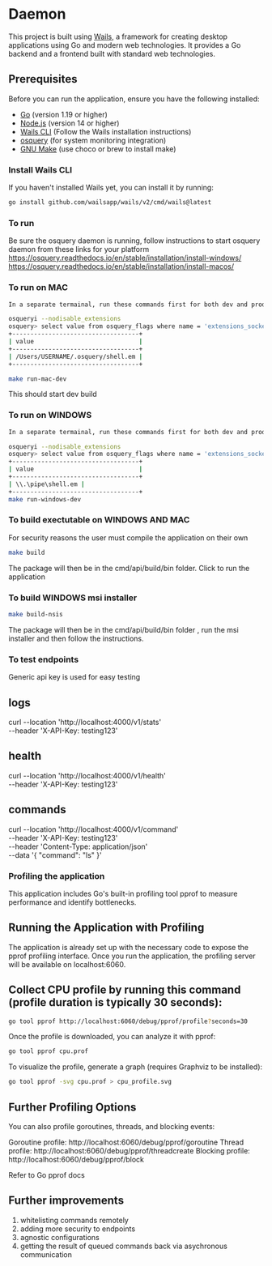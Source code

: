 # Daemon

This project is built using [Wails](https://wails.io/), a framework for creating desktop applications using Go and modern web technologies. It provides a Go backend and a frontend built with standard web technologies.

## Prerequisites

Before you can run the application, ensure you have the following installed:

- [Go](https://golang.org/dl/) (version 1.19 or higher)
- [Node.js](https://nodejs.org/) (version 14 or higher)
- [Wails CLI](https://wails.io/docs/gettingstarted/installation) (Follow the Wails installation instructions)
- [osquery](https://osquery.io/) (for system monitoring integration)
- [GNU Make](https://www.gnu.org/software/make/) (use choco or brew to install make)


### Install Wails CLI

If you haven't installed Wails yet, you can install it by running:

```bash
go install github.com/wailsapp/wails/v2/cmd/wails@latest
```

### To run 

Be sure the osquery daemon is running, follow instructions to start osquery daemon from these links for your platform
https://osquery.readthedocs.io/en/stable/installation/install-windows/
https://osquery.readthedocs.io/en/stable/installation/install-macos/

### To run on MAC

```bash
In a separate termainal, run these commands first for both dev and prod builds

osqueryi --nodisable_extensions
osquery> select value from osquery_flags where name = 'extensions_socket';
+-----------------------------------+
| value                             |
+-----------------------------------+
| /Users/USERNAME/.osquery/shell.em |
+-----------------------------------+

make run-mac-dev
```
This should start dev build

### To run on WINDOWS

```bash
In a separate termainal, run these commands first for both dev and prod builds

osqueryi --nodisable_extensions
osquery> select value from osquery_flags where name = 'extensions_socket';
+-----------------------------------+
| value                             |
+-----------------------------------+
| \\.\pipe\shell.em |
+-----------------------------------+
make run-windows-dev
```


### To build exectutable on WINDOWS AND MAC
For security reasons the user must compile the application on their own
```bash
make build
```
The package will then be in the cmd/api/build/bin folder. Click to run the application


### To build WINDOWS msi installer
```bash
make build-nsis
```
The package will then be in the  cmd/api/build/bin folder , run the msi installer and then follow the instructions.


### To test endpoints

Generic api key is used for easy testing

## logs
curl --location 'http://localhost:4000/v1/stats' \
--header 'X-API-Key: testing123'

## health
curl --location 'http://localhost:4000/v1/health' \
--header 'X-API-Key: testing123'

## commands
curl --location 'http://localhost:4000/v1/command' \
--header 'X-API-Key: testing123' \
--header 'Content-Type: application/json' \
--data '{
    "command": "ls"
}'

### Profiling the application

This application includes Go's built-in profiling tool pprof to measure performance and identify bottlenecks.

## Running the Application with Profiling
The application is already set up with the necessary code to expose the pprof profiling interface.
Once you run the application, the profiling server will be available on localhost:6060.

## Collect CPU profile by running this command (profile duration is typically 30 seconds):

```bash
go tool pprof http://localhost:6060/debug/pprof/profile?seconds=30
```
Once the profile is downloaded, you can analyze it with pprof:

```bash
go tool pprof cpu.prof
```

To visualize the profile, generate a graph (requires Graphviz to be installed):
```bash
go tool pprof -svg cpu.prof > cpu_profile.svg
```

## Further Profiling Options
You can also profile goroutines, threads, and blocking events:

Goroutine profile: http://localhost:6060/debug/pprof/goroutine
Thread profile: http://localhost:6060/debug/pprof/threadcreate
Blocking profile: http://localhost:6060/debug/pprof/block

Refer to Go pprof docs

## Further improvements
1. whitelisting commands remotely
2. adding more security to endpoints
3. agnostic configurations
4. getting the result of queued commands back via asychronous communication
